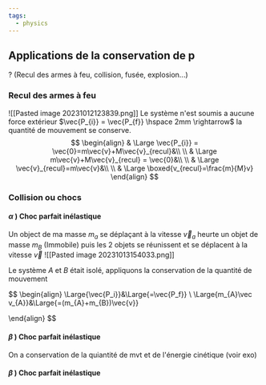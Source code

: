 ```yaml
---
tags:
  - physics
---
```


## Applications de la conservation de p
?
(Recul des armes à feu, collision, fusée, explosion...)

### Recul des armes à feu
![[Pasted image 20231012123839.png]]
Le système n'est soumis a aucune force extérieur $\vec{P_{i}} = \vec{P_{f}} \hspace 2mm \rightarrow$ la quantité de mouvement se conserve. $$
\begin{align}
& \Large \vec{P_{i}} = \vec{0}=m\vec{v}+M\vec{v}_{recul}&\\
\\
& \Large m\vec{v}+M\vec{v}_{recul} = \vec{0}&\\
\\
& \Large \vec{v}_{recul}=m\vec{v}&\\
\\
& \Large \boxed{v_{recul}=\frac{m}{M}v}
\end{align}
$$
### Collision ou chocs
#### $\alpha$ ) Choc parfait inélastique

Un object de ma masse $m_a$ se déplaçant à la vitesse $\vec v_a$ heurte un objet de masse $m_B$ (Immobile) puis les 2 objets se réunissent et se déplacent à la vitesse $\vec v$ 
![[Pasted image 20231013154033.png]]

Le système $A$ et $B$ était isolé, appliquons la conservation de la quantité de mouvement

$$
\begin{align}
 \Large{\vec{P_i}}&\Large{=\vec{P_f}} \\
 \Large{m_{A}\vec v_{A}}&\Large{=(m_{A}+m_{B})\vec{v}}

\end{align}
$$

#### $\beta$ ) Choc parfait inélastique

On a conservation de la quiantité de mvt et de l'énergie cinétique (voir exo)

#### $\beta$ ) Choc parfait inélastique